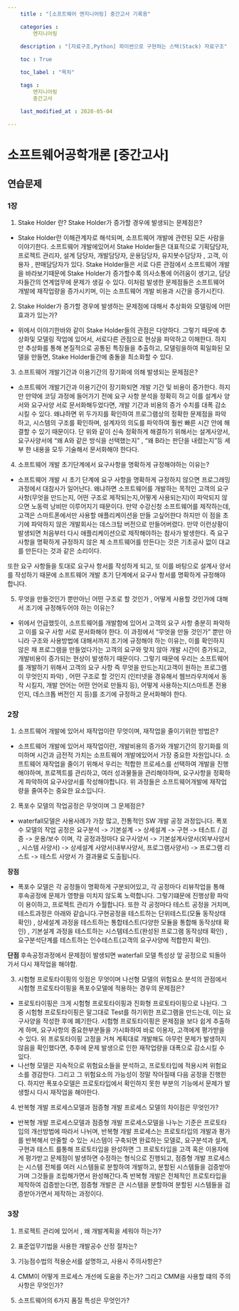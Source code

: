 ```yaml
---
    title : "[소프트웨어 엔지니어링] 중간고사 기록용"

    categories : 
        엔지니어링
    
    description : "[자료구조,Python] 파이썬으로 구현하는 스택(Stack) 자료구조"

    toc : True

    toc_label : "목차"

    tags : 
        엔지니어링
        중간고사

    last_modified_at : 2020-05-04
 
---
```

# 소프트웨어공학개론 [중간고사]

## 연습문제

### 1장
1. Stake Holder 란? Stake Holder가 증가할 경우에 발생되는 문제점은?
- Stake Holder란 이해관계자로 해석되며, 소프트웨어 개발에 관련된 모든 사람을 이야기한다. 소프트웨어 개발에있어서 Stake Holder들은 대표적으로 기획담당자, 프로젝트 관리자, 설계 담당자, 개발담당자, 운용담당자, 유지봇수담당자 , 고객, 이용자 , 판매담당자가 있다. Stake Holder들은 서로 다른 관점에서 소프트웨어 개발을 바라보기때문에 Stake Holder가 증가할수록 의사소통에 어려움이 생기고, 담당자들간의 연계업무에 문제가 생길 수 있다. 이처럼 발생한 문제점들은 소프트웨어 개발에 재작업량을 증가시키며, 이는 소프트웨어 개발 비용과 시간을 증가시킨다.

2. Stake Holder가 증가할 경우에 발생하는 문제점에 대해서 추상화와 모델링에 어떤 효과가 있는가?
- 위에서 이야기한바와 같이 Stake Holder들의 관점은 다양하다. 그렇기 때문에 추상화및 모델링 작업에 있어서, 서로다른 관점으로 현상을 파악하고 이해한다. 하지만 추상화를 통해 본질적으로 공통된 특징들을 추출하고, 모델링을하여 획일화된 모델을 만들면, Stake Holder들간에 충돌을 최소화할 수 있다. 

3. 소프트웨어 개발기간과 이용기간의 장기화에 의해 발생되는 문제점은?
- 소프트웨어 개발기간과 이용기간이 장기화되면 개발 기간 및 비용이 증가한다. 하지만 만약에 코딩 과정에 들어가기 전에 요구 사항 분석을 정확히 하고 이를 설계사 양서와 요구사양 서로 문서화해두었다면, 개발 기간과 비용의 증가 수치를 대폭 감소시킬 수 있다. 왜냐하면 위 두가지를 확인하여 프로그램상의 정확한 문제점을 파악하고, 시스템의 구조를 확인하며, 설계자의 의도를 파악하여 훨씬 빠른 시간 안에 해결할 수 있기 때문이다. 단 위와 같이 신속 정확하게 해결하기 위해서는 설계사양서, 요구사양서에 “왜 A와 같은 방식을 선택했는지” , “왜 B라는 판단을 내렸는지”등 세부 한 내용을 모두 기술해서 문서화해야 한다다.

4. 소프트웨어 개발 초기단계에서 요구사항을 명확하게 규정해야하는 이유는?
- 소프트웨어 개발 시 초기 단계에 요구 사항을 명확하게 규정하지 않으면 프로그래밍 과정에서 대참사가 일어난다.
    왜냐하면 소프트웨어를 개발하는 목적인 고객의 요구 사항(무엇을 만드는지, 어떤 구조로 제작되는지,어떻게 사용되는지)이 파악되지 않으면 노동력 낭비만 이루어지기 때문이다. 만약 수강신청 소프트웨어를 제작하는데, 고객은 스마트폰에서만 사용할 애플리케이션을 만들 고싶어한다 하지만 이 점을 초기에 파악하지 않은 개발회사는 데스크탑 버전으로 만들어버렸다. 만약 이런상황이 발생되면 처음부터 다시 애플리케이션으로 제작해야하는 참사가 발생한다. 즉 요구 사항을 명확하게 규정하지     않은 체 소프트웨어를 만든다는 것은 기초공사 없이 대교를 만든다는 것과 같은 소리이다.

 또한 요구 사항들을 토대로 요구사 항서를 작성하게 되고, 또 이를 바탕으로 설계사 양서를 작성하기 때문에 소프트웨어 개발 초기 단계에서 요구사 항서를 명확하게 규정해야 합니다.


5. 무엇을 만들것인가 뿐만아닌 어떤 구조로 할 것인가 , 어떻게 사용할 것인가에 대해서 조기에 규정해두어야 하는 이유는?
- 위에서 언급했듯이, 소프트웨어를 개발함에 있어서 고객의 요구 사항 충분히 파악하고 이를 요구 사항 서로 문서화해야 한다. 이 과정에서 “무엇을 만들 것인가” 뿐만 아니라 구조와 사용방법에 대해서까지 조기에 규정해야 하는 이유는, 이를 확인하지 않은 채 프로그램을 만들었다가는 고객의 요구와 맞지 않아 개발 시간이 증가되고, 개발비용이 증가되는 현상이 발생하기 때문이다. 그렇기 때문에 우리는 소프트웨어를 개발하기 위해서 고객의 요구 사항 즉 무엇을 만드는지(고객이 원하는 프로그램이 무엇인지 파악) , 어떤 구조로 할 것인지 (인터넷을 경유해서 웹브라우저에서 동작 시킬지, 개발 언어는 어떤 언어로 만들지 등), 어떻게 사용하는지(스마트폰 전용인지, 데스크톱 버전인 지 등)를 조기에 규정하고 문서화해야 한다.

### 2장
1. 소프트웨어 개발에 있어서 재작업이란 무엇이며, 재작업을 줄이기위한 방법은?
- 소프트웨어 개발에 있어서 재작업이란, 개발비용의 증가와 개발기간의 장기화를 의미하며 시간과 금전적 가치는 소프트웨어 개발에있어서 가장 중요한 자원입니다. 소프트웨어 재작업을 줄이기 위해서 우리는 적합한 프로세스를 선택하여 개발을 진행해야하며, 프로젝트를 관리하고, 여러 성과물들을 관리해야하며, 요구사항을 정확하게 파악하여 요구사양서를 작성해야합니다. 위 과정들은 소프트웨어개발에 재작업량을 줄여주는 중요한 요소입니다.

2. 폭포수 모델의 작업공정은 무엇이며 그 문제점은?
- waterfall모델은 사용사례가 가장 많고, 전통적인 SW 개발 공정 과정입니다. 폭포수 모델의 작업 공정은 요구분석 -> 기본설계 -> 상세설계 -> 구현 -> 테스트 / 검증 -> 운용/보수 이며, 각 공정과정마다 요구사양서 -> 기본설계사양서(외부사양서 , 시스템 사양서) -> 상세설계 사양서(내부사양서, 프로그램사양서) -> 프로그램 리스트 -> 테스트 사양서 가 결과물로 도출됩니다.<br/>

**장점**
- 폭포수 모델은 각 공정들이 명확하게 구분되어있고, 각 공정마다 리뷰작업을 통해 후속공정에 문제가 영향을 미치지 않도록 노력합니다. 그렇기떄문에 진행상황 파악이 용이하고, 프로젝트 관리가 수월합니다.  또한 각 공정마다 테스트 공정을 거치며, 테스트과정은 아래와 같습니다.구현공정을 테스트하는 단위테스트(모듈 동작상태 확인) , 상세설계 과정을 테스트하는 통합테스트(다양한 모듈을 통합해 동작상태 확인) , 기본설계 과정을 테스트하는 시스템테스트(완성된 프로그램 동작상태 확인) , 요구분석단계를 테스트하는 인수테스트(고객의 요구사양에 적합한지 확인). 

**단점**
후속공정과정에서 문제점이 발생되면 waterfall 모델 특성상 앞 공정으로 되돌아가서 다시 재작업을 해야함.


3. 시험형 프로토타이핑의 잇점은 무엇이며 나선형 모델의 위험요소 분석의 관점에서 시험형 프로토타이핑을 폭포수모델에 적용하는 경우의 문제점은?
- 프로토타이핑은 크게 시험형 프로토타이핑과 진화형 프로토타이핑으로 나뉜다. 그중 시험형 프로토타이핑은 말그대로 Test를 하기위한 프로그램을 만드는데, 이는 요구사양을 작성한 후에 폐기한다. 시험형 프로토타이핑은 문제점을 보다 쉽게 추출하게 하며, 요구사항의 중요한부분들을 가시화하여 바로 이용자, 고객에게 평가받을 수 있다. 위 프로토타이핑 고정을 거쳐 계획대로 개발해도 아무런 문제가 발생하지 않음을 확인했다면, 추후에 문제 발생으로 인한 재작업량을 대폭으로 감소시킬 수 있다.<br/>
- 나선형 모델은 지속적으로 위험요소들을 분석하고, 프로토타입에 적용시켜 위험요소를 경감한다. 그리고 그 위험요소의 가능성이 정말 작아질때 다음 공정을 진행한다. 하지만 폭포수모델은 프로토타입에서 확인하지 못한 부분의 기능에서 문제가 발생할시 다시 재작업을 해야한다.


4. 반복형 개발 프로세스모델과 점증형 개발 프로세스 모델의 차이점은 무엇인가?
- 반복형 개발 프로세스모델과 점증형 개발 프로세스모델을 나누는 기준은 프로토타입의 개선방법에 따라서 나뉘며, 반복형 개발 프로세스는 프로토타입의 개발과 평가를 반복해서 만줄할 수 있는 시스템이 구축되면 완료하는 모델로, 요구분석과 설계, 구현과 테스트 를통해 프로토타입을 완성하면 그 프로토타입을 고객 혹은 이용자에게 평가받고 문제점이 발생하면 수정하는 형식으로 진행되고, 점증형 개발 프로세스는 시스템 전체를 여러 시스템들로 분할하여 개발하고, 분할된 시스템들을 검증받아가며 그것들을 조립해가면서 완성해간다.즉 반복형 개발은 전체적인 프로토타입을 제작하여 검증받는다면, 점증형 개발은 큰 시스템을 분할하여 분할된 시스템들을 검증받아가면서 제작하는 과정이다.

### 3장 
1. 프로젝트 관리에 있어서 , 왜 개발계획을 세워야 하는가?

2. 표준업무기법을 사용한 개발공수 산정 절차는?

3. 기능점수법의 적용순서를 설명하고, 사용시 주의사항은?

4. CMM이 어떻게 프로세스 개선에 도움을 주는가? 그리고 CMM을 사용할 떄의 주의사항은 무엇인가?

5. 소프트웨어의 6가지 품질 특성은 무엇인가?
